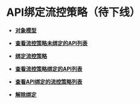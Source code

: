 # API绑定流控策略（待下线）<a name="ZH-CN_TOPIC_0000001081976191"></a>

-   **[对象模型](v1-BindingRequestThrottlingPolicies-ObjectModel-7.md)**  

-   **[查看流控策略未绑定的API列表](v1-QueryingtheListofAPIsNotBoundtoaRequestThrottlingPolicy.md)**  

-   **[绑定流控策略](v1-BindingaRequestThrottlingPolicy.md)**  

-   **[查看流控策略绑定的API列表](v1-QueryingtheListofAPIsBoundtoaRequestThrottlingPolicy.md)**  

-   **[查看API绑定的流控策略列表](v1-QueryingtheListofRequestThrottlingPoliciesBoundtoanAPI.md)**  

-   **[解除绑定](v1-Unbinding-BindingRequestThrottlingPolicies.md)**  


